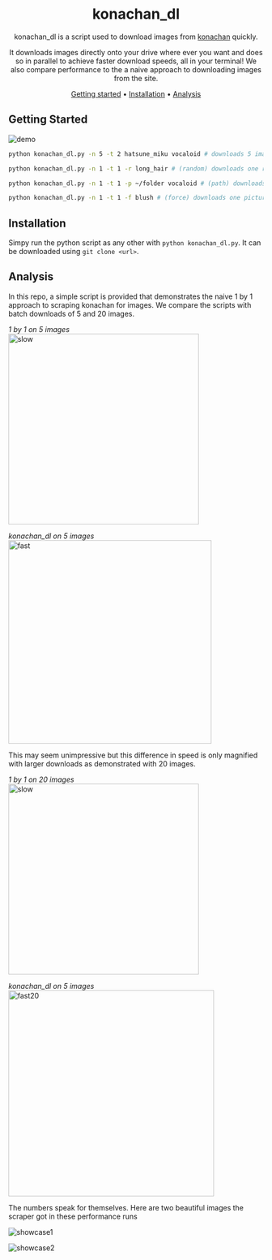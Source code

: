 <div align="center">
<h1>konachan_dl</h1>
<p>konachan_dl is a script used to download images from <a href="konachan.com">konachan</a> quickly.</p>
<p>It downloads images directly onto your drive where ever you want and does so in parallel to achieve faster download speeds, all in your terminal! We also compare performance to the a naive approach to downloading images from the site.</p>
<a href="#getting-started">Getting started</a> • <a href="#installation">Installation</a> • <a href="#analysis">Analysis</a>
</div>

## Getting Started

![demo](https://user-images.githubusercontent.com/94549325/205708834-5a0f6dad-5ef8-4eab-8aae-14f2c7553a6e.gif)

```sh
python konachan_dl.py -n 5 -t 2 hatsune_miku vocaloid # downloads 5 images with the tags hatsune_miku+vocaloid

python konachan_dl.py -n 1 -t 1 -r long_hair # (random) downloads one random picture with tag long_hair

python konachan_dl.py -n 1 -t 1 -p ~/folder vocaloid # (path) downloads one picture with tag vocaloid into the directory ~/folder

python konachan_dl.py -n 1 -t 1 -f blush # (force) downloads one picture with tag blush and doesn't show the confirmation prompt
```

## Installation

Simpy run the python script as any other with `python konachan_dl.py`.
It can be downloaded using `git clone <url>`.

## Analysis

In this repo, a simple script is provided that demonstrates the naive 1 by 1 approach to scraping konachan for images. We compare the scripts with batch downloads of 5 and 20 images.

*1 by 1 on 5 images*   
<img width="376" alt="slow" src="https://user-images.githubusercontent.com/94549325/205708885-f3756ebf-dd89-44a5-b2f7-f1db24bbde6d.png">

*konachan_dl on 5 images*   
<img width="401" alt="fast" src="https://user-images.githubusercontent.com/94549325/205708953-1862feb3-2a4e-447c-af5a-fe83b137fe27.png">

This may seem unimpressive but this difference in speed is only magnified with larger downloads as demonstrated with 20 images.

*1 by 1 on 20 images*   
<img width="376" alt="slow" src="https://user-images.githubusercontent.com/94549325/205708999-c210118d-da65-4189-9125-14d960ceb818.png">

*konachan_dl on 5 images*   
<img width="406" alt="fast20" src="https://user-images.githubusercontent.com/94549325/205709037-daf3c522-e3ba-4071-b67b-afac1763d846.png">

The numbers speak for themselves.
Here are two beautiful images the scraper got in these performance runs   

![showcase1](https://user-images.githubusercontent.com/94549325/205709068-fe3f9b39-b8f3-434b-93ee-7006007d9176.jpg)
   
![showcase2](https://user-images.githubusercontent.com/94549325/205709106-d20c20b8-c2c5-49bd-9bb5-785b186d1303.png)
